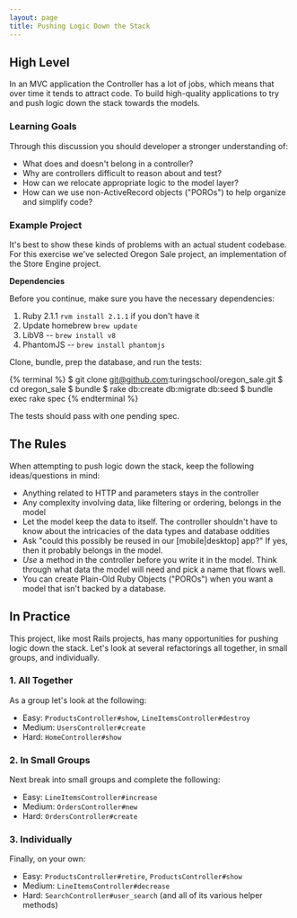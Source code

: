 ```yaml
---
layout: page
title: Pushing Logic Down the Stack
---
```


## High Level

In an MVC application the Controller has a lot of jobs, which means that over
time it tends to attract code. To build high-quality applications to try and
push logic down the stack towards the models.

### Learning Goals

Through this discussion you should developer a stronger understanding of:

* What does and doesn't belong in a controller?
* Why are controllers difficult to reason about and test?
* How can we relocate appropriate logic to the model layer?
* How can we use non-ActiveRecord objects ("POROs") to help organize and
simplify code?

### Example Project

It's best to show these kinds of problems with an actual student codebase. For this
exercise we've selected Oregon Sale project, an implementation of the Store Engine
project.

__Dependencies__

Before you continue, make sure you have the necessary dependencies:

1. Ruby 2.1.1 `rvm install 2.1.1` if you don't have it
2. Update homebrew `brew update` 
3. LibV8 -- `brew install v8`
4. PhantomJS -- `brew install phantomjs`

Clone, bundle, prep the database, and run the tests:

{% terminal %}
$ git clone git@github.com:turingschool/oregon_sale.git
$ cd oregon_sale
$ bundle
$ rake db:create db:migrate db:seed
$ bundle exec rake spec
{% endterminal %}

The tests should pass with one pending spec.

## The Rules

When attempting to push logic down the stack, keep the following ideas/questions
in mind:

* Anything related to HTTP and parameters stays in the controller
* Any complexity involving data, like filtering or ordering, belongs in the model
* Let the model keep the data to itself. The controller shouldn't have to know
about the intricacies of the data types and database oddities
* Ask "could this possibly be reused in our [mobile|desktop] app?" If yes, then
it probably belongs in the model.
* *Use* a method in the controller before you write it in the model. Think through
what data the model will need and pick a name that flows well.
* You can create Plain-Old Ruby Objects ("POROs") when you want a model that
isn't backed by a database.

## In Practice

This project, like most Rails projects, has many opportunities for pushing logic
down the stack. Let's look at several refactorings all together, in small groups,
and individually.

### 1. All Together

As a group let's look at the following:

* Easy: `ProductsController#show`, `LineItemsController#destroy`
* Medium: `UsersController#create`
* Hard: `HomeController#show`

### 2. In Small Groups

Next break into small groups and complete the following:

* Easy: `LineItemsController#increase`
* Medium: `OrdersController#new`
* Hard: `OrdersController#create`

### 3. Individually

Finally, on your own:

* Easy: `ProductsController#retire`, `ProductsController#show`
* Medium: `LineItemsController#decrease`
* Hard: `SearchController#user_search` (and all of its various helper methods)

